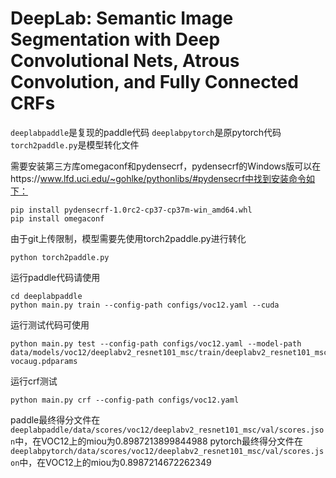 # DeepLab: Semantic Image Segmentation with Deep Convolutional Nets, Atrous Convolution, and Fully Connected CRFs

`deeplabpaddle`是复现的paddle代码
`deeplabpytorch`是原pytorch代码
`torch2paddle.py`是模型转化文件

需要安装第三方库omegaconf和pydensecrf，pydensecrf的Windows版可以在https://www.lfd.uci.edu/~gohlke/pythonlibs/#pydensecrf中找到安装命令如下：
```
pip install pydensecrf-1.0rc2-cp37-cp37m-win_amd64.whl
pip install omegaconf
```
由于git上传限制，模型需要先使用torch2paddle.py进行转化
```
python torch2paddle.py
```

运行paddle代码请使用
```
cd deeplabpaddle
python main.py train --config-path configs/voc12.yaml --cuda
```
运行测试代码可使用
```
python main.py test --config-path configs/voc12.yaml --model-path  data/models/voc12/deeplabv2_resnet101_msc/train/deeplabv2_resnet101_msc-vocaug.pdparams
```
运行crf测试
```
python main.py crf --config-path configs/voc12.yaml
```
paddle最终得分文件在`deeplabpaddle/data/scores/voc12/deeplabv2_resnet101_msc/val/scores.json`中，在VOC12上的miou为0.8987213899844988
pytorch最终得分文件在`deeplabpytorch/data/scores/voc12/deeplabv2_resnet101_msc/val/scores.json`中，在VOC12上的miou为0.8987214672262349


